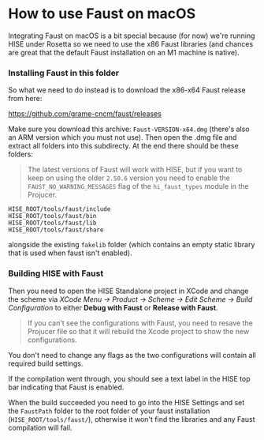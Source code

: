 # How to use Faust on macOS

Integrating Faust on macOS is a bit special because (for now) we're running HISE under Rosetta so we need to use the x86 Faust libraries (and chances are great that the default Faust installation on an M1 machine is native).


### Installing Faust in this folder

So what we need to do instead is to download the x86-x64 Faust release from here:

https://github.com/grame-cncm/faust/releases

Make sure you download this archive: `Faust-VERSION-x64.dmg` (there's also an ARM version which you must not use). Then open the .dmg file and extract all folders into this subdirecty. At the end there should be these folders:

> The latest versions of Faust will work with HISE, but if you want to keep on using the older `2.50.6` version you need to enable the `FAUST_NO_WARNING_MESSAGES` flag of the `hi_faust_types` module in the Projucer.

```
HISE_ROOT/tools/faust/include
HISE_ROOT/tools/faust/bin
HISE_ROOT/tools/faust/lib
HISE_ROOT/tools/faust/share
```

alongside the existing `fakelib` folder (which contains an empty static library that is used when faust isn't enabled).

### Building HISE with Faust

Then you need to open the HISE Standalone project in XCode and change the scheme via *XCode Menu -> Product -> Scheme -> Edit Scheme -> Build Configuration* to either **Debug with Faust** or **Release with Faust**. 

> If you can't see the configurations with Faust, you need to resave the Projucer file so that it will rebuild the Xcode project to show the new configurations.

You don't need to change any flags as the two configurations will contain all required build settings.

If the compilation went through, you should see a text label in the HISE top bar indicating that Faust is enabled.

When the build succeeded you need to go into the HISE Settings and set the `FaustPath` folder to the root folder of your faust installation (`HISE_ROOT/tools/faust/`), otherwise it won't find the libraries and any Faust compilation will fail.
